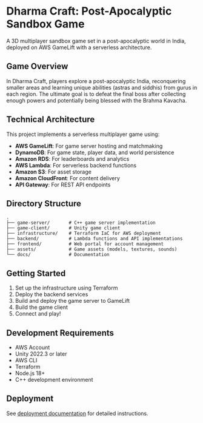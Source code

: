 # Dharma Craft: Post-Apocalyptic Sandbox Game

A 3D multiplayer sandbox game set in a post-apocalyptic world in India, deployed on AWS GameLift with a serverless architecture.

## Game Overview

In Dharma Craft, players explore a post-apocalyptic India, reconquering smaller areas and learning unique abilities (astras and siddhis) from gurus in each region. The ultimate goal is to defeat the final boss after collecting enough powers and potentially being blessed with the Brahma Kavacha.

## Technical Architecture

This project implements a serverless multiplayer game using:

- **AWS GameLift**: For game server hosting and matchmaking
- **DynamoDB**: For game state, player data, and world persistence
- **Amazon RDS**: For leaderboards and analytics
- **AWS Lambda**: For serverless backend functions
- **Amazon S3**: For asset storage
- **Amazon CloudFront**: For content delivery
- **API Gateway**: For REST API endpoints

## Directory Structure

```
.
├── game-server/       # C++ game server implementation
├── game-client/       # Unity game client
├── infrastructure/    # Terraform IaC for AWS deployment
├── backend/           # Lambda functions and API implementations
├── frontend/          # Web portal for account management
├── assets/            # Game assets (models, textures, sounds)
└── docs/              # Documentation
```

## Getting Started

1. Set up the infrastructure using Terraform
2. Deploy the backend services
3. Build and deploy the game server to GameLift
4. Build the game client
5. Connect and play!

## Development Requirements

- AWS Account
- Unity 2022.3 or later
- AWS CLI
- Terraform
- Node.js 18+
- C++ development environment

## Deployment

See [deployment documentation](./docs/deployment.md) for detailed instructions.
